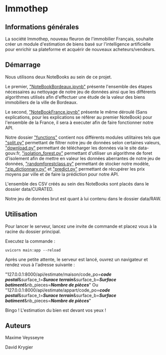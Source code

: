# Immothep


## Informations générales

La société Immothep, nouveau fleuron de l'immobilier Français, souhaite créer un module d'estimation de biens basé sur l'intelligence artificielle pour enrichir sa plateforme et acquérir de nouveaux acheteurs/vendeurs.


## Démarrage

Nous utilisons deux NoteBooks au sein de ce projet.

Le premier, ["NoteBookBordeaux.ipynb"](https://github.com/KRDavid/Immothep/blob/main/NoteBookBordeaux.ipynb) présente l'ensemble des étapes nécessaires au nettoyage de notre jeu de données ainsi que les différents algorithmes utilisés afin d'effectuer une étude de la valeur des biens immobiliers de la ville de Bordeaux.

Le second, ["NoteBookFrance.ipynb"](https://github.com/KRDavid/Immothep/blob/main/NotebookFrance.ipynb) présente le même déroulé (Sans explications, pour les explications se référer au premier NoteBook) pour l'ensemble de la France, il sera à executer afin de faire fonctionner notre API.

Notre dossier ["functions"](https://github.com/KRDavid/Immothep/tree/main/functions) contient nos différents modules utilitaires tels que ["split.py"](https://github.com/KRDavid/Immothep/blob/main/functions/split.py) permettant de filtrer notre jeu de données selon certaines valeurs, ["download.py"](https://github.com/KRDavid/Immothep/blob/main/functions/download.py) permettant de télécharger les données via le site data-gouv.fr, ["isolation_forest.py"](https://github.com/KRDavid/Immothep/blob/main/functions/isolation_forest.py) permettant d'utiliser un algorithme de foret d'isolement afin de mettre en valeur les données aberrantes de notre jeu de données, ["randomforestclass.py"](https://github.com/KRDavid/Immothep/blob/main/functions/randomforestclass.py) permettant de stocker notre modèle, ["zip_dictionnary.py"](https://github.com/KRDavid/Immothep/blob/main/functions/zip_dictionnary.py) et ["predict.py"](https://github.com/KRDavid/Immothep/blob/main/functions/predict.py) permettant de récupérer les prix moyens par ville et de faire la prédiction pour notre API.

L'ensemble des CSV créés au sein des NoteBooks sont placés dans le dossier data/CURATED.

Notre jeu de données brut est quant à lui contenu dans le dossier data/RAW.


## Utilisation

Pour lancer le serveur, lancez une invite de commande et placez vous à la racine du dossier principal.

Executez la commande :
```
uvicorn main:app --reload
```

Après une petite attente, le serveur est lancé, ouvrez un navigateur et rendez vous à l'adresse suivante :

"127.0.0.1:8000/api/estimate/maison/code_po=***code postal***&surface_t=***Surace terrain***&surface_b=***Surface batiment***&nb_pieces=***Nombre de pièces***"
Ou
"127.0.0.1:8000/api/estimate/appart/code_po=***code postal***&surface_t=***Surace terrain***&surface_b=***Surface batiment***&nb_pieces=***Nombre de pièces***"

Bingo ! L'estimation du bien est devant vos yeux !


## Auteurs

Maxime Veysseyre

David Krygier
